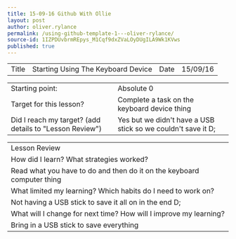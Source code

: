 ```yaml
---
title: 15-09-16 Github With Ollie
layout: post
author: oliver.rylance
permalink: /using-github-template-1---oliver-rylance/
source-id: 1IZPDUvbrmREpys_M1Cqf9dxZVaLOyDUgILA9Wk1KVws
published: true
---
```

<table>
  <tr>
    <td>Title</td>
    <td>Starting Using The Keyboard Device</td>
    <td>Date</td>
    <td>15/09/16</td>
  </tr>
</table>

<p> </p>

<table>
  <tr>
    <td>Starting point:</td>
    <td>Absolute 0</td>
  </tr>
  <tr>
    <td>Target for this lesson?</td>
    <td>Complete a task on the keyboard device thing</td>
  </tr>
  <tr>
    <td>Did I reach my target? 
(add details to "Lesson Review")</td>
    <td>Yes but we didn't have a USB stick so we couldn't save it D;</td>
  </tr>
</table>

<p> </p>

<table>
  <tr>
    <td>Lesson Review</td>
  </tr>
  <tr>
    <td>How did I learn? What strategies worked?</td>
  </tr>
  <tr>
    <td>Read what you have to do and then do it on the keyboard computer thing</td>
  </tr>
  <tr>
    <td>What limited my learning? Which habits do I need to work on? </td>
  </tr>
  <tr>
    <td>Not having a USB stick to save it all on in the end D;</td>
  </tr>
  <tr>
    <td>What will I change for next time? How will I improve my learning?</td>
  </tr>
  <tr>
    <td>Bring in a USB stick to save everything</td>
  </tr>
</table>

<p> </p>
